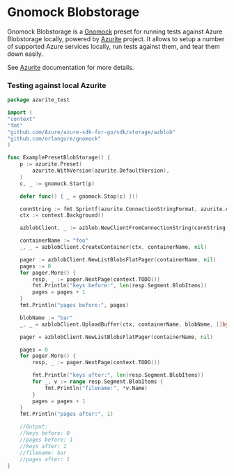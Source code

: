 # Gnomock Blobstorage

Gnomock Blobstorage is a [Gnomock](https://github.com/orlangure/gnomock) preset
for running tests against Azure Blobstorage locally, powered by
[Azurite](https://github.com/Azure/Azurite) project. It allows
to setup a number of supported Azure services locally, run tests against
them, and tear them down easily.

See [Azurite](https://github.com/Azure/Azurite) documentation for
more details.

### Testing against local Azurite

```go
package azurite_test

import (
"context"
"fmt"
"github.com/Azure/azure-sdk-for-go/sdk/storage/azblob"
"github.com/orlangure/gnomock"
)

func ExamplePresetBlobStorage() {
	p := azurite.Preset(
		azurite.WithVersion(azurite.DefaultVersion),
	)
	c, _ := gnomock.Start(p)

	defer func() { _ = gnomock.Stop(c) }()

	connString := fmt.Sprintf(azurite.ConnectionStringFormat, azurite.AccountName, azurite.AccountKey, c.Address(azurite.BlobServicePort), azurite.AccountName)
	ctx := context.Background()

	azblobClient, _ := azblob.NewClientFromConnectionString(connString, nil)

	containerName := "foo"
	_, _ = azblobClient.CreateContainer(ctx, containerName, nil)

	pager := azblobClient.NewListBlobsFlatPager(containerName, nil)
	pages := 0
	for pager.More() {
		resp, _ := pager.NextPage(context.TODO())
		fmt.Println("keys before:", len(resp.Segment.BlobItems))
		pages = pages + 1
	}
	fmt.Println("pages before:", pages)

	blobName := "bar"
	_, _ = azblobClient.UploadBuffer(ctx, containerName, blobName, []byte{15, 16, 17}, nil)

	pager = azblobClient.NewListBlobsFlatPager(containerName, nil)

	pages = 0
	for pager.More() {
		resp, _ := pager.NextPage(context.TODO())

		fmt.Println("keys after:", len(resp.Segment.BlobItems))
		for _, v := range resp.Segment.BlobItems {
			fmt.Println("filename:", *v.Name)
		}
		pages = pages + 1
	}
	fmt.Println("pages after:", 1)

	//Output:
	//keys before: 0
	//pages before: 1
	//keys after: 1
	//filename: bar
	//pages after: 1
}
```